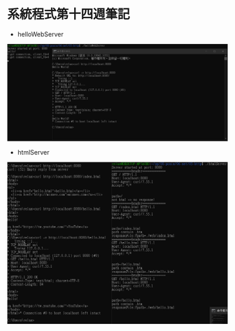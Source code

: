 # 系統程式第十四週筆記
* helloWebServer

![picture](https://github.com/ZKX-0326/sp109b/blob/main/note/picture/hellowebserver.png)

* htmlServer

![picture](https://github.com/ZKX-0326/sp109b/blob/main/note/picture/htmlServer.png)
